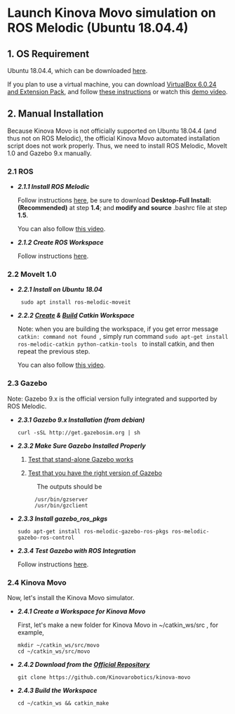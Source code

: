 
# Launch Kinova Movo simulation on ROS Melodic (Ubuntu 18.04.4)


## 1. OS Requirement

Ubuntu 18.04.4, which can be downloaded [here](http://old-releases.ubuntu.com/releases/bionic/ubuntu-18.04.4-desktop-amd64.iso).

If you plan to use a virtual machine, you can download [VirtualBox 6.0.24 and Extension Pack](https://www.virtualbox.org/wiki/Download_Old_Builds_6_0), and follow [these instructions](https://wiki.epfl.ch/roscontrol/virtualboxmac) or watch this [demo video](https://www.youtube.com/watch?v=JzSOIW2-6BE&list=PL2kQRtildZTblkiHUDwPQopv2q5E2vd7H&index=5&t=0s).



## 2. Manual Installation

Because Kinova Movo is not officially supported on Ubuntu 18.04.4 (and thus not on ROS Melodic), the official Kinova Movo automated installation script does not work properly. Thus, we need to install ROS Melodic, MoveIt 1.0 and Gazebo 9.x manually.

### 2.1 ROS

* ***2.1.1 Install ROS Melodic***

	Follow instructions [here](http://wiki.ros.org/melodic/Installation/Ubuntu), be sure to download **Desktop-Full Install: (Recommended)** at step **1.4**; and **modify and source** .bashrc file at step **1.5**.

	You can also follow [this video](https://www.youtube.com/watch?v=WKlk_2EGfM4&list=PL2kQRtildZTblkiHUDwPQopv2q5E2vd7H&index=12&t=0s).

* ***2.1.2 Create ROS Workspace***

	Follow instructions [here](http://wiki.ros.org/ROS/Tutorials/InstallingandConfiguringROSEnvironment).


### 2.2 MoveIt 1.0

* ***2.2.1 Install on Ubuntu 18.04***

	``` sudo apt install ros-melodic-moveit```

* ***2.2.2 [Create](https://ros-planning.github.io/moveit_tutorials/doc/getting_started/getting_started.html#create-a-catkin-workspace-and-download-moveit-source) & [Build](https://ros-planning.github.io/moveit_tutorials/doc/getting_started/getting_started.html#build-your-catkin-workspace) Catkin Workspace***

	Note: when you are building the workspace, if you get error message ```catkin: command not found ```, simply run command ```sudo apt-get install ros-melodic-catkin python-catkin-tools ``` to install catkin, and then repeat the previous step.

	You can also follow [this video](https://www.youtube.com/watch?v=Ki5wL6RHiqs).

### 2.3 Gazebo 
Note: Gazebo 9.x is the official version fully integrated and supported by ROS Melodic.

* ***2.3.1 Gazebo 9.x Installation  (from debian)***

	``` curl -sSL http://get.gazebosim.org | sh ```
	
* ***2.3.2 Make Sure Gazebo Installed Properly***

	1. [Test that stand-alone Gazebo works](http://gazebosim.org/tutorials?tut=ros_installing&cat=connect_ros#Testthatstand-aloneGazeboworks)
	2. [Test that you have the right version of Gazebo](http://gazebosim.org/tutorials?tut=ros_installing&cat=connect_ros#TestthatyouhavetherightversionofGazebo)
	
		&nbsp; &nbsp; &nbsp;The outputs should be
		
			 /usr/bin/gzserver 
			 /usr/bin/gzclient

* ***2.3.3 Install gazebo_ros_pkgs***

	```sudo apt-get install ros-melodic-gazebo-ros-pkgs ros-melodic-gazebo-ros-control ```
	
* ***2.3.4 Test Gazebo with ROS Integration***

	Follow instructions [here](http://gazebosim.org/tutorials?tut=ros_installing&cat=connect_ros#TestingGazebowithROSIntegration).

### 2.4 Kinova Movo 
Now, let's install the Kinova Movo simulator.

* ***2.4.1 Create a Workspace for Kinova Movo***

	First, let's make a new folder for Kinova Movo in ~/catkin_ws/src , for example, 
	
	``` mkdir ~/catkin_ws/src/movo ```		
	``` cd ~/catkin_ws/src/movo ```

* ***2.4.2 Download from the [Official Repository](https://github.com/Kinovarobotics/kinova-movo)***

	``` git clone https://github.com/Kinovarobotics/kinova-movo ```
	
* ***2.4.3 Build the Workspace***

	``` cd ~/catkin_ws && catkin_make ```
	
	